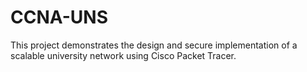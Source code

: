 # CCNA-UNS
This project demonstrates the design and secure implementation of a scalable university network using Cisco Packet Tracer.
